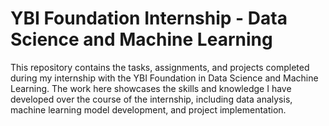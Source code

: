 # YBI Foundation Internship - Data Science and Machine Learning
This repository contains the tasks, assignments, and projects completed during my internship with the YBI Foundation in Data Science and Machine Learning. The work here showcases the skills and knowledge I have developed over the course of the internship, including data analysis, machine learning model development, and project implementation.
